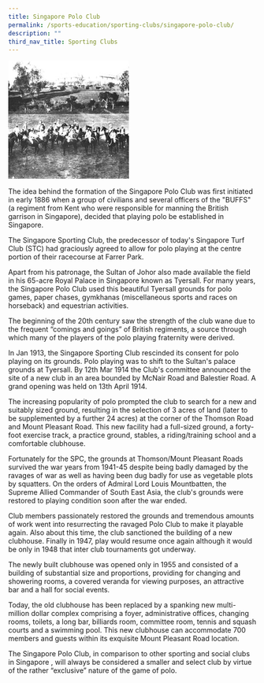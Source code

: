 ```yaml
---
title: Singapore Polo Club
permalink: /sports-education/sporting-clubs/singapore-polo-club/
description: ""
third_nav_title: Sporting Clubs
---
```

![Singapore Polo Club](/images/Sport%20Education/Sporting%20Clubs/PoloClub.jpeg)

The idea behind the formation of the Singapore Polo Club was first initiated in early 1886 when a group of civilians and several officers of the "BUFFS" (a regiment from Kent who were responsible for manning the British garrison in Singapore), decided that playing polo be established in Singapore.   
  
The Singapore Sporting Club, the predecessor of today's Singapore Turf Club (STC) had graciously agreed to allow for polo playing at the centre portion of their racecourse at Farrer Park.  
  
Apart from his patronage, the Sultan of Johor also made available the field in his 65-acre Royal Palace in Singapore known as Tyersall. For many years, the Singapore Polo Club used this beautiful Tyersall grounds for polo games, paper chases, gymkhanas (miscellaneous sports and races on horseback) and equestrian activities.   
  
The beginning of the 20th century saw the strength of the club wane due to the frequent “comings and goings” of British regiments, a source through which many of the players of the polo playing fraternity were derived.   
  
In Jan 1913, the Singapore Sporting Club rescinded its consent for polo playing on its grounds. Polo playing was to shift to the Sultan's palace grounds at Tyersall. By 12th Mar 1914 the Club's committee announced the site of a new club in an area bounded by McNair Road and Balestier Road. A grand opening was held on 13th April 1914.   
  
The increasing popularity of polo prompted the club to search for a new and suitably sized ground, resulting in the selection of 3 acres of land (later to be supplemented by a further 24 acres) at the corner of the Thomson Road and Mount Pleasant Road. This new facility had a full-sized ground, a forty-foot exercise track, a practice ground, stables, a riding/training school and a comfortable clubhouse.   

Fortunately for the SPC, the grounds at Thomson/Mount Pleasant Roads survived the war years from 1941-45 despite being badly damaged by the ravages of war as well as having been dug badly for use as vegetable plots by squatters. On the orders of Admiral Lord Louis Mountbatten, the Supreme Allied Commander of South East Asia, the club's grounds were restored to playing condition soon after the war ended.   

Club members passionately restored the grounds and tremendous amounts of work went into resurrecting the ravaged Polo Club to make it playable again. Also about this time, the club sanctioned the building of a new clubhouse. Finally in 1947, play would resume once again although it would be only in 1948 that inter club tournaments got underway.  

The newly built clubhouse was opened only in 1955 and consisted of a building of substantial size and proportions, providing for changing and showering rooms, a covered veranda for viewing purposes, an attractive bar and a hall for social events.   

Today, the old clubhouse has been replaced by a spanking new multi-million dollar complex comprising a foyer, administrative offices, changing rooms, toilets, a long bar, billiards room, committee room, tennis and squash courts and a swimming pool. This new clubhouse can accommodate 700 members and guests within its exquisite Mount Pleasant Road location.   

The Singapore Polo Club, in comparison to other sporting and social clubs in Singapore , will always be considered a smaller and select club by virtue of the rather “exclusive” nature of the game of polo.